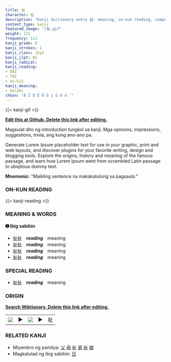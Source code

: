 ```yaml
---
title: 祉
character: 祉
description: "Kanji dictionary entry 祉: meaning, on-kun reading, compounds, origin, related kanji"
content_type: kanji
featured_image: "/祉.gif"
weight: 111
frequency: 111
kanji_grade: 9
kanji_strokes: 1
kanji_class: Jōyō
kanji_jlpt: N1
kanji_radical: 
kanji_reading: 
- DAI
- TAI
- oo-kii
kanji_meaning:
- malaki
chōon: "Ā Ī Ū Ē Ō ā ī ū ē ō ’"
---
```

[//]: # (Don't edit the line below. Kanji animated GIF code is automatically generated.)
{{< kanji-gif >}}

[//]: # (Edit below this line.)

**[Edit this at Github. Delete this link after editing.](https://github.com/tim0g/tim/tree/main/content/kanji/祉/index.md)**

Magsulat dito ng introduction tungkol sa kanji. Mga opinions, impressions, suggestions, trivia, ang kung ano-ano pa.

Generate Lorem Ipsum placeholder text for use in your graphic, print and web layouts, and discover plugins for your favorite writing, design and blogging tools. Explore the origins, history and meaning of the famous passage, and learn how Lorem Ipsum went from scrambled Latin passage to ubiqitous dummy text.
 
**Mnemonic:** "Maikling sentence na makakatulong sa pagsaulo."

### ON-KUN READING

[//]: # (Don't edit the line below. ON-KUN READING code is automatically generated.)
{{< kanji-reading >}}

### MEANING & WORDS

#### ➊ **Ibig sabihin**
  - [祉](../祉)[祉](../祉)　***reading***　meaning
  - [祉](../祉)[祉](../祉)　***reading***　meaning
  - [祉](../祉)[祉](../祉)　***reading***　meaning
  - [祉](../祉)[祉](../祉)　***reading***　meaning

### SPECIAL READING
  - [祉](../祉)[祉](../祉)　***reading***　meaning

### ORIGIN

**[Search Wiktionary. Delete this link after editing.](https://wiktionary.org/wiki/祉)**
<table class="kanji-table"><tr><td>
<img src="60px-祉-bronze.svg.png">
</td><td>▶</td><td>
<img src="60px-祉-oracle.svg.png">
</td><td>▶</td>
<td class="kanji-origin">祉</td>
</tr></table>

### RELATED KANJI
- Miyembro ng pamilya: [父](../父) [母](../母) [祉](../祉) [弟](../弟) [祉](../祉) [娘](../娘)
- Magkatulad ng ibig sabihin: [日](../日)
